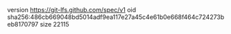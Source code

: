 version https://git-lfs.github.com/spec/v1
oid sha256:486cb669048bd5014adf9ea117e27a45c4e61b0e668f464c724273beb8170797
size 22115

